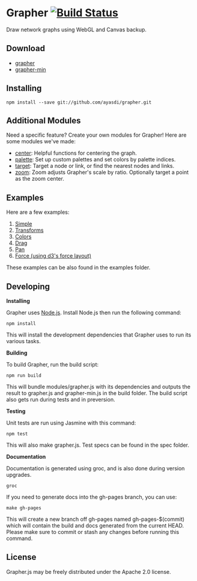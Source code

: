Grapher [![Build Status](https://travis-ci.org/ayasdi/grapher.svg)](https://travis-ci.org/ayasdi/grapher)
==============
Draw network graphs using WebGL and Canvas backup.

Download
--------

* [grapher](http://ayasdi.github.io/grapher/build/grapher.js)
* [grapher-min](http://ayasdi.github.io/grapher/build/grapher-min.js)

Installing
----------

    npm install --save git://github.com/ayasdi/grapher.git


Additional Modules
------------------

Need a specific feature? Create your own modules for Grapher!
Here are some modules we've made:

* [center](https://github.com/ayasdi/grapher-center):
    Helpful functions for centering the graph.
* [palette](https://github.com/ayasdi/grapher-palette):
    Set up custom palettes and set colors by palette indices.
* [target](https://github.com/ayasdi/grapher-target):
    Target a node or link, or find the nearest nodes and links.
* [zoom](https://github.com/ayasdi/grapher-zoom):
    Zoom adjusts Grapher's scale by ratio. Optionally target a point as the zoom center.

Examples
--------

Here are a few examples:

1. [Simple](http://ayasdi.github.io/grapher/examples/1-simple.html)
2. [Transforms](http://ayasdi.github.io/grapher/examples/2-transforms.html)
3. [Colors](http://ayasdi.github.io/grapher/examples/3-colors.html)
4. [Drag](http://ayasdi.github.io/grapher/examples/4-drag.html)
5. [Pan](http://ayasdi.github.io/grapher/examples/5-pan.html)
6. [Force (using d3's force layout)](http://ayasdi.github.io/grapher/examples/6-force.html)

These examples can be also found in the examples folder.

Developing
----------

**Installing**

Grapher uses [Node.js](http://nodejs.org/). Install Node.js then run the following command:

    npm install

This will install the development dependencies that Grapher uses to run its various tasks.

**Building**

To build Grapher, run the build script:

    npm run build

This will bundle modules/grapher.js with its dependencies and outputs the result to
grapher.js and grapher-min.js in the build folder. The build script also gets run 
during tests and in preversion.

**Testing**

Unit tests are run using Jasmine with this command:

    npm test

This will also make grapher.js. Test specs can be found in the spec folder.

**Documentation**

Documentation is generated using groc, and is also done during version upgrades.

    groc

If you need to generate docs into the gh-pages branch, you can use:

    make gh-pages

This will create a new branch off gh-pages named gh-pages-$(commit) which will
contain the build and docs generated from the current HEAD.
Please make sure to commit or stash any changes before running this command.

License
--------
Grapher.js may be freely distributed under the Apache 2.0 license.
